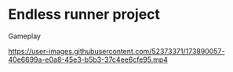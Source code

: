 # Endless runner project

Gameplay


https://user-images.githubusercontent.com/52373371/173890057-40e6699a-e0a8-45e3-b5b3-37c4ee6cfe95.mp4

